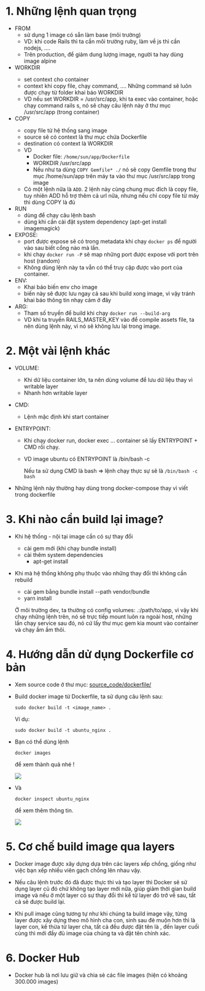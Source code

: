 # 1. Những lệnh quan trọng

* FROM <image>
  * sử dụng 1 image có sẵn làm base (môi trường)
  * VD: khi code Rails thì ta cần môi trường ruby, làm về js thì cần nodejs, ....
  * Trên production, để giảm dung lượng image, người ta hay dùng image alpine
* WORKDIR <path>
  * set context cho container
  * context khi copy file, chạy command, .... Những command sẽ luôn được chạy từ folder khai báo WORKDIR
  * VD nếu set WORKDIR = /usr/src/app, khi ta exec vào container, hoặc chạy command rails s, nó sẽ chạy câu lệnh này ở thư mục /usr/src/app (trong container)
* COPY <source> <destination>
  * copy file từ hệ thống sang image
  * source sẽ có context là thư mục chứa Dockerfile
  * destination có context là WORKDIR
  * VD
    * Docker file: `/home/sun/app/Dockerfile`
    * WORKDIR /usr/src/app
    * Nếu như ta dùng `COPY Gemfile* ./` nó sẽ copy Gemfile trong thư mục /home/sun/app trên máy ta vào thư mục /usr/src/app trong image
  * Có một lệnh nữa là `ADD`. 2 lệnh này cùng chung mục đích là copy file, tuy nhiên ADD hỗ trợ thêm cả url nữa, nhưng nếu chỉ copy file từ máy thì dùng COPY là đủ
* RUN
  * dùng để chạy câu lệnh bash
  * dùng khi cần cài đặt system dependency (apt-get install imagemagick)
* EXPOSE:
  * port được expose sẽ có trong metadata khi chạy `docker ps` để người vào sau biết cổng nào mà lần.
  * khi chạy `docker run -P` sẽ map những port được expose với port trên host (random)
  * Không dùng lệnh này ta vẫn có thể truy cập được vào port của container.
* ENV:
  * Khai báo biến env cho image
  * biến này sẽ được lưu ngay cả sau khi build xong image, vì vậy tránh khai báo thông tin nhạy cảm ở đây
* ARG:
  * Tham số truyền để build khi chạy `docker run --build-arg`
  * VD khi ta truyền RAILS_MASTER_KEY vào để compile assets file, ta nên dùng lệnh này, vì nó sẽ không lưu lại trong image.

# 2. Một vài lệnh khác

* VOLUME:

  * Khi dữ liệu container lớn, ta nên dùng volume để lưu dữ liệu thay vì writable layer
  * Nhanh hơn writable layer

* CMD:

  * Lệnh mặc định khi start container

* ENTRYPOINT:

  * Khi chạy docker run, docker exec ... container sẽ lấy ENTRYPOINT + CMD rồi chạy.

  * VD image ubuntu có ENTRYPOINT là /bin/bash -c

    Nếu ta sử dụng CMD là bash => lệnh chạy thực sự sẽ là `/bin/bash -c bash`

* Những lệnh này thường hay dùng trong docker-compose thay vì viết trong dockerfile

# 3. Khi nào cần build lại image?

* Khi hệ thống - nội tại image cần có sự thay đổi

  * cài gem mới (khi chạy bundle install)
  * cài thêm system dependencies
    * apt-get install

* Khi mà hệ thống không phụ thuộc vào những thay đổi thì không cần rebuild

  * cài gem bằng bundle install --path vendor/bundle
  * yarn install

  Ở môi trường dev, ta thường có config volumes: .:/path/to/app, vì vậy khi chạy những lệnh trên, nó sẽ trực tiếp mount luôn ra ngoài host, những lần chạy service sau đó, nó cứ lấy thư mục gem kia mount vào container và chạy ầm ầm thôi.

# 4. Hướng dẫn dử dụng Dockerfile cơ bản

+ Xem source code ở thư mục: [source_code/dockerfile/](https://github.com/longnv-0623/Div1_Docker_Course/tree/master/source_code/dockerfile)

+ Build docker image từ Dockerfile, ta sử dụng câu lệnh sau:

    ```
    sudo docker build -t <image_name> .
    ```

   Ví dụ:

    ```
    sudo docker build -t ubuntu_nginx .
    ```

+ Bạn có thể dùng lệnh

    ```
    docker images
    ```

  để xem thành quả nhé !

  ![](https://user-images.githubusercontent.com/18675907/59087107-f3e64980-892d-11e9-840e-0abd3fd18f07.png)

+ Và

  ```
  docker inspect ubuntu_nginx
  ```

  để xem thêm thông tin.

  ![](https://user-images.githubusercontent.com/18675907/59087541-23498600-892f-11e9-9caf-9b56da755f51.png)

# 5. Cơ chế build image qua layers

+ Docker image được xây dựng dựa trên các layers xếp chồng, giống như việc bạn xếp nhiều viên gạch chồng lên nhau vậy.

+ Nếu câu lệnh trước đó đã được thực thi và tạo layer thì Docker sẽ sử dụng layer cũ đó chứ không tạo layer mới nữa, giúp giảm thời gian build image và nếu ở một layer có sự thay đổi thì kể từ layer đó trở về sau, tất cả sẽ được build lại.

+ Khi pull image cũng tương tự như khi chúng ta build image vậy, từng layer được xây dựng theo mô hình cha con, sinh sau đẻ muộn hơn thì là layer con, kế thừa từ layer cha, tất cả đều được đặt tên là <none>, đến layer cuối cùng thì mới đầy đủ image của chúng ta và đặt tên chính xác.

# 6. Docker Hub

+ Docker hub là nơi lưu giữ và chia sẻ các file images (hiện có khoảng 300.000 images)
